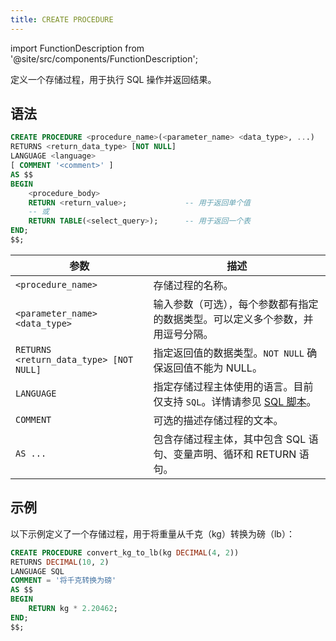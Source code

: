 ```yaml
---
title: CREATE PROCEDURE
---
```

import FunctionDescription from '@site/src/components/FunctionDescription';

<FunctionDescription description="引入或更新于：v1.2.637"/>

定义一个存储过程，用于执行 SQL 操作并返回结果。

## 语法

```sql
CREATE PROCEDURE <procedure_name>(<parameter_name> <data_type>, ...) 
RETURNS <return_data_type> [NOT NULL]
LANGUAGE <language> 
[ COMMENT '<comment>' ] 
AS $$
BEGIN
    <procedure_body>
    RETURN <return_value>;             -- 用于返回单个值
    -- 或
    RETURN TABLE(<select_query>);      -- 用于返回一个表
END;
$$;
```

| 参数                               | 描述                                                                                                               |
|-----------------------------------------|---------------------------------------------------------------------------------------------------------------------------|
| `<procedure_name>`                      | 存储过程的名称。                                                                                                    |
| `<parameter_name> <data_type>`          | 输入参数（可选），每个参数都有指定的数据类型。可以定义多个参数，并用逗号分隔。 |
| `RETURNS <return_data_type> [NOT NULL]` | 指定返回值的数据类型。`NOT NULL` 确保返回值不能为 NULL。                        |
| `LANGUAGE`                              | 指定存储过程主体使用的语言。目前仅支持 `SQL`。详情请参见 [SQL 脚本](/guides/query/stored-procedure#sql-scripting)。                       |
| `COMMENT`                               | 可选的描述存储过程的文本。                                                                                   |
| `AS ...`                                | 包含存储过程主体，其中包含 SQL 语句、变量声明、循环和 RETURN 语句。        |

## 示例

以下示例定义了一个存储过程，用于将重量从千克（kg）转换为磅（lb）：

```sql
CREATE PROCEDURE convert_kg_to_lb(kg DECIMAL(4, 2)) 
RETURNS DECIMAL(10, 2) 
LANGUAGE SQL 
COMMENT = '将千克转换为磅'
AS $$
BEGIN
    RETURN kg * 2.20462;
END;
$$;
```